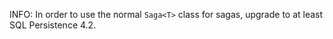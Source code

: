INFO: In order to use the normal `Saga<T>` class for sagas, upgrade to at least SQL Persistence 4.2.